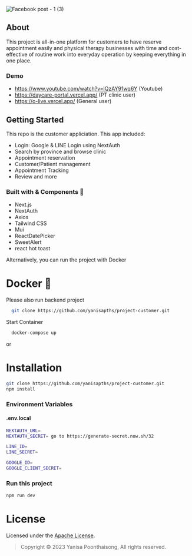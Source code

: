 ![Facebook post - 1 (3)](https://user-images.githubusercontent.com/72002605/227770800-4fa8e9a0-59be-4217-afb9-15cc3f4ae41b.png)
## About 
This project is all-in-one platform for customers to have reserve appointment easily and physical therapy businesses with time and cost-effective of routine work into everyday operation by keeping everything in one place.

### Demo
 - https://www.youtube.com/watch?v=lQzAY91wq6Y (Youtube) 
 - https://daycare-portal.vercel.app/ (PT clinic user) 
 - https://o-live.vercel.app/ (General user) 

## Getting Started
This repo is the customer appliciation.
 This app included:
- Login: Google & LINE Login using NextAuth
- Search by province and browse clinic
- Appointment reservation
- Customer/Patient management
- Appointment Tracking
- Review
and more


### Built with & Components 🚧
- Next.js
- NextAuth
- Axios
- Tailwind CSS
- Mui
- ReactDatePicker
- SweetAlert
- react hot toast


Alternatively, you can run the project with Docker
# Docker 🐳
Please also run backend project
```bash
  git clone https://github.com/yanisapths/project-customer.git
```
Start Container  
```bash
  docker-compose up
```
or 

# Installation 
```bash
git clone https://github.com/yanisapths/project-customer.git
npm install
```
### Environment Variables 
#### .env.local
```bash
NEXTAUTH_URL=
NEXTAUTH_SECRET= go to https://generate-secret.now.sh/32

LINE_ID=
LINE_SECRET=

GOOGLE_ID=
GOOGLE_CLIENT_SECRET=
```

### Run this project

```bash
npm run dev
```


# License
Licensed under the [Apache License](https://github.com/yanisapths/project-customer/blob/main/LICENSE).  <br />

  >  Copyright © 2023 Yanisa Poonthaisong, All rights reserved.
